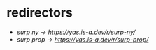 # redirectors
- *surp ny -> https://yas.is-a.dev/r/surp-ny/*
- *surp prop -> https://yas.is-a.dev/r/surp-prop/*
